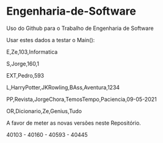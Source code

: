 # Engenharia-de-Software
Uso do Github para o Trabalho de Engenharia de Software

Usar estes dados a testar o Main():

E,Ze,103,Informatica

S,Jorge,160,1

EXT,Pedro,593

L,HarryPotter,JKRowling,BAss,Aventura,1234

PP,Revista,JorgeChora,TemosTempo,Paciencia,09-05-2021

OR,Dicionario,Ze,Genius,Tudo

A favor de meter as novas versões neste Repositório. 



40103 - 40160 - 40593 - 40445
